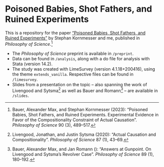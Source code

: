 # Poisoned Babies, Shot Fathers, and Ruined Experiments

This is a repository for the paper [“Poisoned Babies, Shot Fathers, and Ruined Experiments”](https://www.cambridge.org/core/journals/philosophy-of-science/article/poisoned-babies-shot-fathers-and-ruined-experiments/4D0C683AF6A00F0BA2B2A0923256166F/) by Stephan Kornmesser and me, published in _Philosophy of Science_.[^1]

- The _Philosophy of Science_ preprint is available in `/preprint`.
- Data can be found in `/analysis`, along with a do file for analysis with Stata (version 14.2).
- The study was created with LimeSurvey (version 4.1.18+200416), using the theme `extends_vanilla`. Respective files can be found in `/limesurvey`.
- Slides from a presentation on the topic – also spanning the work of Livengood and Sytsma[^2] as well as Bauer and Romann[^3] – are available in `/slides`.

[^1]: Bauer, Alexander Max, and Stephan Kornmesser (2023): “Poisoned Babies, Shot Fathers, and Ruined Experiments. Experimental Evidence in Favor of the Compositionality Constraint of Actual Causation”. _Philosophy of Science_ 90 (3), 489–517.
[^2]: Livengood, Jonathan, and Justin Sytsma (2020): “Actual Causation and Compositionality”. _Philosophy of Science_ 87 (1), 43–69.
[^3]: Bauer, Alexander Max, and Jan Romann (): “Answers at Gunpoint. On Livengood and Sytsma’s Revolver Case”. _Philosophy of Science_ 89 (1), 180–192.
